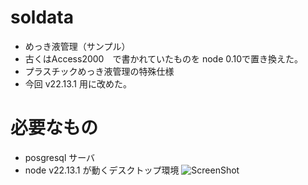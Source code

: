 # soldata
* めっき液管理（サンプル）
* 古くはAccess2000　で書かれていたものを node 0.10で置き換えた。
* プラスチックめっき液管理の特殊仕様
* 今回 v22.13.1 用に改めた。

# 必要なもの
* posgresql サーバ
* node v22.13.1 が動くデスクトップ環境
![ScreenShot](imgs/ss.png)
